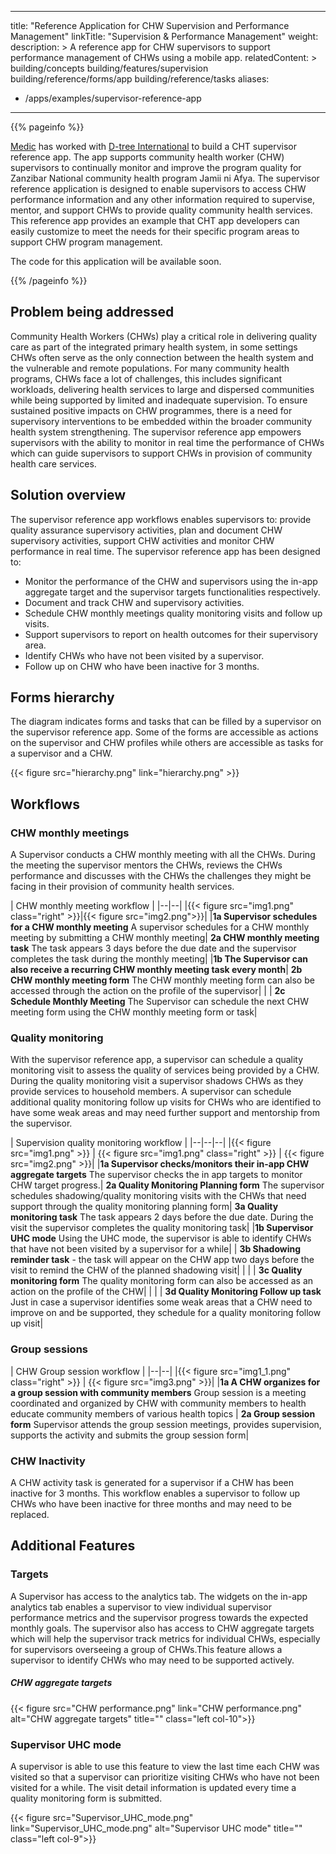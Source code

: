 ---
title: "Reference Application for CHW Supervision and Performance Management"
linkTitle: "Supervision & Performance Management"
weight:
description: >
  A reference app for CHW supervisors to support performance management of CHWs using a mobile app.
relatedContent: >
  building/concepts
  building/features/supervision
  building/reference/forms/app
  building/reference/tasks
aliases:
   - /apps/examples/supervisor-reference-app
----

{{% pageinfo %}}

[Medic](https://medic.org/) has worked with [D-tree International](https://www.d-tree.org/) to build a CHT supervisor reference app. The app supports community health worker (CHW) supervisors to continually monitor and improve the program quality for Zanzibar National community health program Jamii ni Afya. The supervisor reference application is designed to enable supervisors to access CHW performance information and any other information required to supervise, mentor, and support CHWs to provide quality community health services. This reference app provides an example that CHT app developers can easily customize to meet the needs for their specific program areas to support CHW program management.

The code for this application will be available soon.

{{% /pageinfo %}}

## Problem being addressed
Community Health Workers (CHWs) play a critical role in delivering quality care as part of the integrated primary health system, in some settings CHWs often serve as the only connection between the health system and the vulnerable and remote populations. For many community health programs, CHWs face a lot of challenges, this includes significant workloads, delivering health services to large and dispersed communities while being supported by limited and inadequate supervision. To ensure sustained positive impacts on CHW programmes, there is a need for supervisory interventions to be embedded within the broader community health system strengthening. The  supervisor reference app empowers supervisors with the ability to monitor in real time the performance of CHWs which can guide supervisors to support CHWs in provision of community health care services.

## Solution overview
The supervisor reference app workflows enables supervisors to: provide quality assurance supervisory activities, plan and document CHW supervisory activities, support CHW activities and monitor CHW performance in real time. The supervisor reference app has been designed to:
 * Monitor the performance of the CHW and supervisors using the in-app aggregate target and the supervisor targets functionalities respectively.
 * Document and track CHW and supervisory activities.
 * Schedule CHW monthly meetings quality monitoring visits and follow up visits.
 * Support supervisors to report on health outcomes for their supervisory area.
 * Identify CHWs who have not been visited by a supervisor.
 * Follow up on CHW who have been inactive for 3 months.

## Forms hierarchy
The diagram indicates forms and tasks that can be filled by a supervisor on the supervisor reference app. Some of the forms are accessible as actions on the supervisor and CHW profiles while others are accessible as tasks for a supervisor and a CHW.

{{< figure src="hierarchy.png"  link="hierarchy.png" >}}

## Workflows

### CHW monthly meetings
A Supervisor conducts a CHW monthly meeting with all the CHWs. During the meeting the supervisor mentors the CHWs, reviews the CHWs performance and discusses with the CHWs the challenges they might be facing in their provision of community health services.

| CHW monthly meeting workflow |
|--|--|
|{{< figure src="img1.png"  class="right" >}}|{{< figure src="img2.png">}}|
|**1a Supervisor schedules for a CHW monthly meeting** A supervisor schedules for a CHW monthly meeting by submitting a CHW monthly meeting| **2a CHW monthly meeting task** The task appears 3 days before the due date and the supervisor completes the task during the monthly meeting|
|**1b The Supervisor can also receive a recurring CHW monthly meeting task every month**| **2b CHW monthly meeting form** The CHW monthly meeting form can also be accessed through the action on the profile of the supervisor|
| | **2c Schedule Monthly Meeting** The Supervisor can schedule the next CHW meeting form using the CHW monthly meeting form or task|

### Quality monitoring
With the supervisor reference app, a supervisor can schedule a quality monitoring visit to assess the quality of services being provided by a CHW. During the quality monitoring visit a supervisor shadows CHWs as they provide services to household members. A supervisor can schedule additional quality monitoring follow up visits for CHWs who are identified to have some weak areas and may need further support and mentorship from the supervisor.

| Supervision quality monitoring workflow |
|--|--|--|
|{{< figure src="img1.png" >}} | {{< figure src="img1.png"  class="right" >}} | {{< figure src="img2.png" >}}|
|**1a Supervisor checks/monitors their in-app CHW aggregate targets** The supervisor checks the in app targets to monitor CHW target progress.| **2a Quality Monitoring Planning form** The supervisor schedules shadowing/quality monitoring visits with the CHWs that need support through the quality monitoring planning form| **3a Quality monitoring task** The task appears 2 days before the due date. During the visit the supervisor completes the quality monitoring task|
|**1b Supervisor UHC mode** Using the UHC mode, the supervisor is able to identify CHWs that have not been visited by a supervisor for a while| | **3b Shadowing reminder task** - the task will appear on the CHW app two days before the visit to remind the CHW of the planned shadowing visit|
| | | **3c Quality monitoring form** The quality monitoring form can also be accessed as an action on the profile of the CHW|
| | | **3d Quality Monitoring Follow up task** Just in case a supervisor identifies some weak areas that a CHW need to improve on and be supported, they schedule for a quality monitoring follow up visit|

### Group sessions

| CHW Group session workflow |
|--|--|
|{{< figure src="img1_1.png" class="right" >}} | {{< figure src="img3.png" >}}|
|**1a A CHW organizes for a group session with community members** Group session is a meeting coordinated and organized by CHW with community members to health educate community members of various health topics | **2a Group session form** Supervisor attends the group session meetings, provides supervision, supports the activity and submits the group session form|

### CHW Inactivity
A CHW activity task is generated for a supervisor if a CHW has been inactive for 3 months. This workflow enables a supervisor to follow up CHWs who have been inactive for three months and may need to be replaced.

## Additional Features

### Targets
A Supervisor has access to the analytics tab. The widgets on the in-app analytics tab enables a supervisor to view individual supervisor performance metrics and the supervisor progress towards the expected monthly goals. The supervisor also has access to CHW aggregate targets which will help the supervisor track metrics for individual CHWs, especially for supervisors overseeing a group of CHWs.This feature allows a supervisor to identify CHWs who may need to be supported actively.

##### CHW aggregate targets

{{< figure src="CHW performance.png" link="CHW performance.png" alt="CHW aggregate targets" title="" class="left col-10">}}

### Supervisor UHC mode
A supervisor is able to use this feature to view the last time each CHW was visited so that a supervisor can prioritize visiting CHWs who have not been visited for a while. The visit detail information is updated every time a quality monitoring form is submitted.

{{< figure src="Supervisor_UHC_mode.png" link="Supervisor_UHC_mode.png" alt="Supervisor UHC mode" title="" class="left col-9">}}
